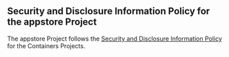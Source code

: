 ## Security and Disclosure Information Policy for the appstore Project

The appstore Project follows the [Security and Disclosure Information Policy](https://github.com/containers/common/blob/main/SECURITY.md) for the Containers Projects.
